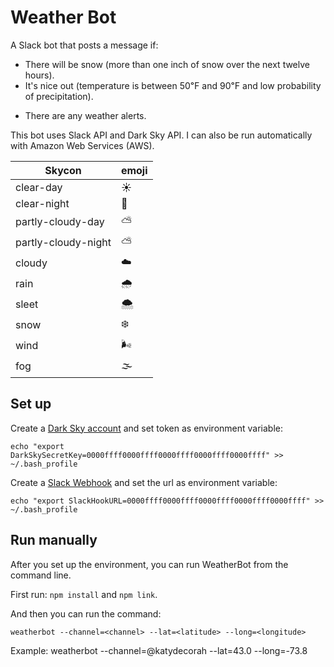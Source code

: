 # Weather Bot

A Slack bot that posts a message if:

+ There will be snow (more than one inch of snow over the next twelve hours).
+ It's nice out (temperature is between 50℉ and 90℉ and low probability of precipitation).
* There are any weather alerts.

This bot uses Slack API and Dark Sky API. I can also be run automatically with Amazon Web Services (AWS).

Skycon | emoji
-------|-------
clear-day | ☀️
clear-night | 🌙
partly-cloudy-day | ⛅️
partly-cloudy-night | ⛅️
cloudy | ☁️
rain | 🌧
sleet | 🌨
snow | ❄️
wind | 🌬
fog | 🌫

## Set up

Create a [Dark Sky account](https://darksky.net/dev/) and set token as environment variable:

```
echo "export DarkSkySecretKey=0000ffff0000ffff0000ffff0000ffff0000ffff" >> ~/.bash_profile
```

Create a [Slack Webhook](https://api.slack.com/incoming-webhooks) and set the url as environment variable:

```
echo "export SlackHookURL=0000ffff0000ffff0000ffff0000ffff0000ffff" >> ~/.bash_profile
```

## Run manually

After you set up the environment, you can run WeatherBot from the command line.

First run: `npm install` and `npm link`.

And then you can run the command:

```
weatherbot --channel=<channel> --lat=<latitude> --long=<longitude>
```

Example: weatherbot --channel=@katydecorah --lat=43.0 --long=-73.8
